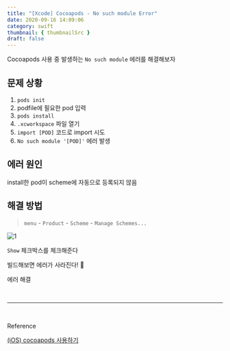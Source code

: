 ```yaml
---
title: "[Xcode] Cocoapods - No such module Error"
date: 2020-09-16 14:09:06
category: swift
thumbnail: { thumbnailSrc }
draft: false
---
```


Cocoapods 사용 중 발생하는 `No such module` 에러를 해결해보자


## 문제 상황

1. `pods init`
2. podfile에 필요한 pod 입력
3. `pods install`
4. `.xcworkspace` 파일 열기
5. `import [POD]` 코드로 import 시도
6. `No such module '[POD]'` 에러 발생

## 에러 원인

install한 pod이 scheme에 자동으로 등록되지 않음

## 해결 방법

> `menu` - `Product` - `Scheme` - `Manage Schemes...`

![1](https://user-images.githubusercontent.com/45819975/93296586-7bf21900-f82a-11ea-9608-d031beb5bc8a.png)


`Show` 체크박스를 체크해준다

빌드해보면 에러가 사라진다! 🎉

에러 해결


<br>

---

<br>

Reference

[(iOS) cocoapods 사용하기](https://marlboroyw.tistory.com/516)

<br>

<br>
